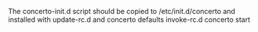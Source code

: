 The concerto-init.d script should be copied to /etc/init.d/concerto and installed with update-rc.d and concerto defaults
invoke-rc.d concerto start
